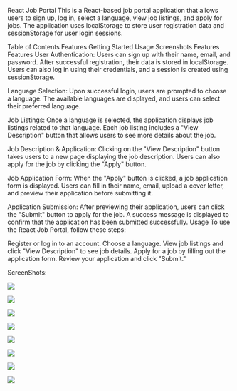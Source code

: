 React Job Portal
This is a React-based job portal application that allows users to sign up, log in, select a language, view job listings, and apply for jobs. The application uses localStorage to store user registration data and sessionStorage for user login sessions.

Table of Contents
Features
Getting Started
Usage
Screenshots
Features
Features
User Authentication: Users can sign up with their name, email, and password. After successful registration, their data is stored in localStorage. Users can also log in using their credentials, and a session is created using sessionStorage.

Language Selection: Upon successful login, users are prompted to choose a language. The available languages are displayed, and users can select their preferred language.

Job Listings: Once a language is selected, the application displays job listings related to that language. Each job listing includes a "View Description" button that allows users to see more details about the job.

Job Description & Application: Clicking on the "View Description" button takes users to a new page displaying the job description. Users can also apply for the job by clicking the "Apply" button.

Job Application Form: When the "Apply" button is clicked, a job application form is displayed. Users can fill in their name, email, upload a cover letter, and preview their application before submitting it.

Application Submission: After previewing their application, users can click the "Submit" button to apply for the job. A success message is displayed to confirm that the application has been submitted successfully.
Usage
To use the React Job Portal, follow these steps:

Register or log in to an account.
Choose a language.
View job listings and click "View Description" to see job details.
Apply for a job by filling out the application form.
Review your application and click "Submit."

ScreenShots:

![]("https://firebasestorage.googleapis.com/v0/b/github-da89c.appspot.com/o/Screenshot%20(5).png?alt=media&token=6b1fa760-184d-4077-8e01-2a137a16e79a&_gl=1*1xhwkn0*_ga*Njg0NjcwNjIzLjE2NTc3Mjk0MTU.*_ga_CW55HF8NVT*MTY5NjQ1MTQ0MS4xMS4xLjE2OTY0NTMwMDAuNTIuMC4w")

![]("https://firebasestorage.googleapis.com/v0/b/github-da89c.appspot.com/o/Screenshot%20(6).png?alt=media&token=498052fd-b9e3-442c-848f-89c94e53fea8&_gl=1*1yopn41*_ga*Njg0NjcwNjIzLjE2NTc3Mjk0MTU.*_ga_CW55HF8NVT*MTY5NjQ1MTQ0MS4xMS4xLjE2OTY0NTMwNzEuNjAuMC4w")

![]("https://firebasestorage.googleapis.com/v0/b/github-da89c.appspot.com/o/Screenshot%20(7).png?alt=media&token=c07a3da5-6b92-4a2a-b480-0bc736cf8b7d&_gl=1*eaovwh*_ga*Njg0NjcwNjIzLjE2NTc3Mjk0MTU.*_ga_CW55HF8NVT*MTY5NjQ1MTQ0MS4xMS4xLjE2OTY0NTMxMzguNTcuMC4w")

![]("https://firebasestorage.googleapis.com/v0/b/github-da89c.appspot.com/o/Screenshot%20(8).png?alt=media&token=60236e71-2eb8-4e92-abbd-9e42e847f890&_gl=1*cgjm3v*_ga*Njg0NjcwNjIzLjE2NTc3Mjk0MTU.*_ga_CW55HF8NVT*MTY5NjQ1MTQ0MS4xMS4xLjE2OTY0NTMxNzkuMTYuMC4w")

![]("https://firebasestorage.googleapis.com/v0/b/github-da89c.appspot.com/o/Screenshot%20(9).png?alt=media&token=8aa11355-6f66-48b3-af74-e5c67b2badee&_gl=1*j77x6*_ga*Njg0NjcwNjIzLjE2NTc3Mjk0MTU.*_ga_CW55HF8NVT*MTY5NjQ1MTQ0MS4xMS4xLjE2OTY0NTMyNDcuNjAuMC4w")

![]("https://firebasestorage.googleapis.com/v0/b/github-da89c.appspot.com/o/Screenshot%20(10).png?alt=media&token=bedc4dec-2491-4a82-868f-cdd1272a8c83&_gl=1*1tbqti3*_ga*Njg0NjcwNjIzLjE2NTc3Mjk0MTU.*_ga_CW55HF8NVT*MTY5NjQ1MTQ0MS4xMS4xLjE2OTY0NTI4NjIuNjAuMC4w")

![]("https://firebasestorage.googleapis.com/v0/b/github-da89c.appspot.com/o/Screenshot%20(11).png?alt=media&token=c3b69bab-7792-47d6-94f4-540af9b35268&_gl=1*58diog*_ga*Njg0NjcwNjIzLjE2NTc3Mjk0MTU.*_ga_CW55HF8NVT*MTY5NjQ1MTQ0MS4xMS4xLjE2OTY0NTMyNzYuMzEuMC4w")

![]("https://firebasestorage.googleapis.com/v0/b/github-da89c.appspot.com/o/Screenshot%20(12).png?alt=media&token=22323cb4-b88e-4274-8733-993ee8946d17&_gl=1*1cp4oji*_ga*Njg0NjcwNjIzLjE2NTc3Mjk0MTU.*_ga_CW55HF8NVT*MTY5NjQ1MTQ0MS4xMS4xLjE2OTY0NTMzMDcuNjAuMC4w")